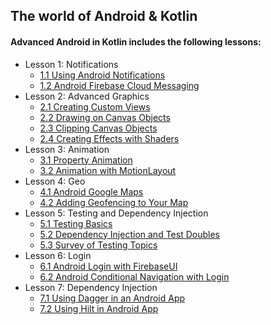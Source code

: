 ## The world of Android & Kotlin

#### Advanced Android in Kotlin includes the following lessons:

- Lesson 1: Notifications
  - [1.1 Using Android Notifications](https://codelabs.developers.google.com/codelabs/advanced-android-kotlin-training-notifications/#0)
  - [1.2 Android Firebase Cloud Messaging](https://codelabs.developers.google.com/codelabs/advanced-android-kotlin-training-notifications-fcm/#0)
- Lesson 2: Advanced Graphics
  - [2.1 Creating Custom Views](https://codelabs.developers.google.com/codelabs/advanced-andoid-kotlin-training-custom-views/#0)
  - [2.2 Drawing on Canvas Objects](https://codelabs.developers.google.com/codelabs/advanced-android-kotlin-training-canvas/#0)
  - [2.3 Clipping Canvas Objects](https://codelabs.developers.google.com/codelabs/advanced-android-kotlin-training-clipping-canvas-objects/#0)
  - [2.4 Creating Effects with Shaders](https://codelabs.developers.google.com/codelabs/advanced-android-kotlin-training-shaders/#0)
- Lesson 3: Animation
  - [3.1 Property Animation](https://codelabs.developers.google.com/codelabs/advanced-android-kotlin-training-property-animation/#0)
  - [3.2 Animation with MotionLayout](https://codelabs.developers.google.com/codelabs/motion-layout/#0)
- Lesson 4: Geo
  - [4.1 Android Google Maps](https://codelabs.developers.google.com/codelabs/advanced-android-kotlin-training-maps/#0)
  - [4.2 Adding Geofencing to Your Map](https://codelabs.developers.google.com/codelabs/advanced-android-kotlin-training-geofencing/#0)
- Lesson 5: Testing and Dependency Injection
  - [5.1 Testing Basics](https://codelabs.developers.google.com/codelabs/advanced-android-kotlin-training-testing-basics/#2)
  - [5.2 Dependency Injection and Test Doubles](https://codelabs.developers.google.com/codelabs/advanced-android-kotlin-training-testing-test-doubles/#0)
  - [5.3 Survey of Testing Topics](https://codelabs.developers.google.com/codelabs/advanced-android-kotlin-training-testing-survey/#0)
- Lesson 6: Login
  - [6.1 Android Login with FirebaseUI](https://codelabs.developers.google.com/codelabs/advanced-android-kotlin-training-login/#0)
  - [6.2 Android Conditional Navigation with Login](https://codelabs.developers.google.com/codelabs/advanced-android-kotlin-training-login-navigation/#0)
- Lesson 7: Dependency Injection
  - [7.1 Using Dagger in an Android App](https://codelabs.developers.google.com/codelabs/android-dagger/#0)
  - [7.2 Using Hilt in Android App](https://codelabs.developers.google.com/codelabs/android-hilt/#0)
